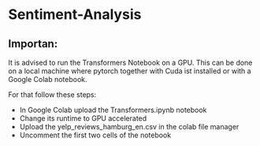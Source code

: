 # Sentiment-Analysis

## Importan:

It is advised to run the Transformers Notebook on a GPU. This can be done on a local machine where pytorch together with Cuda ist installed or with a Google Colab notebook.

For that follow these steps:
* In Google Colab upload the Transformers.ipynb notebook
* Change its runtime to GPU accelerated
* Upload the yelp_reviews_hamburg_en.csv in the colab file manager
* Uncomment the first two cells of the notebook